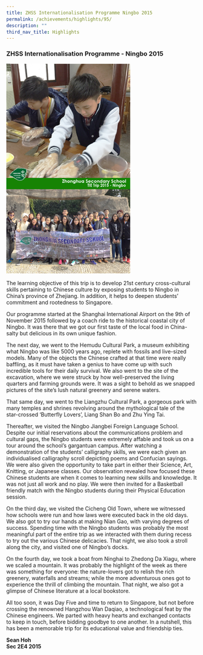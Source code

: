 ```yaml
---
title: ZHSS Internationalisation Programme Ningbo 2015
permalink: /achievements/highlights/95/
description: ""
third_nav_title: Highlights
---
```

### **ZHSS Internationalisation Programme - Ningbo 2015**

<img src="/images/ningbo.jpg" style="width:65%">

The learning objective of this trip is to develop 21st century cross-cultural skills pertaining to Chinese culture by exposing students to Ningbo in China’s province of Zhejiang. In addition, it helps to deepen students’ commitment and rootedness to Singapore.

Our programme started at the Shanghai International Airport on the 9th of November 2015 followed by a coach ride to the historical coastal city of Ningbo. It was there that we got our first taste of the local food in China- salty but delicious in its own unique fashion.

The next day, we went to the Hemudu Cultural Park, a museum exhibiting what Ningbo was like 5000 years ago, replete with fossils and live-sized models. Many of the objects the Chinese crafted at that time were really baffling, as it must have taken a genius to have come up with such incredible tools for their daily survival. We also went to the site of the excavation, where we were struck by how well-preserved the living quarters and farming grounds were. It was a sight to behold as we snapped pictures of the site’s lush natural greenery and serene waters.

That same day, we went to the Liangzhu Cultural Park, a gorgeous park with many temples and shrines revolving around the mythological tale of the star-crossed ‘Butterfly Lovers’, Liang Shan Bo and Zhu Ying Tai.

Thereafter, we visited the Ningbo Jiangbei Foreign Language School. Despite our initial reservations about the communications problem and cultural gaps, the Ningbo students were extremely affable and took us on a tour around the school’s gargantuan campus. After watching a demonstration of the students’ calligraphy skills, we were each given an individualised calligraphy scroll depicting poems and Confucian sayings. We were also given the opportunity to take part in either their Science, Art, Knitting, or Japanese classes. Our observation revealed how focused these Chinese students are when it comes to learning new skills and knowledge. It was not just all work and no play. We were then invited for a Basketball friendly match with the Ningbo students during their Physical Education session.

On the third day, we visited the Cicheng Old Town, where we witnessed how schools were run and how laws were executed back in the old days. We also got to try our hands at making Nian Gao, with varying degrees of success. Spending time with the Ningbo students was probably the most meaningful part of the entire trip as we interacted with them during recess to try out the various Chinese delicacies. That night, we also took a stroll along the city, and visited one of Ningbo’s docks.

On the fourth day, we took a boat from Ninghai to Zhedong Da Xiagu, where we scaled a mountain. It was probably the highlight of the week as there was something for everyone: the nature-lovers got to relish the rich greenery, waterfalls and streams; while the more adventurous ones got to experience the thrill of climbing the mountain. That night, we also got a glimpse of Chinese literature at a local bookstore.

All too soon, it was Day Five and time to return to Singapore, but not before crossing the renowned Hangzhou Wan Daqiao, a technological feat by the Chinese engineers. We parted with heavy hearts and exchanged contacts to keep in touch, before bidding goodbye to one another. In a nutshell, this has been a memorable trip for its educational value and friendship ties.

**Sean Hoh**<br>
**Sec 2E4 2015**
